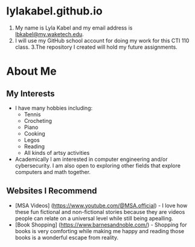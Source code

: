 # lylakabel.github.io
1. My name is Lyla Kabel and my email address is lbkabel@my.waketech.edu.
2. I will use my GitHub school account for doing my work for this CTI 110 class.
3.The repository I created will hold my future assignments.

# About Me
## My Interests
  - I have many hobbies including:
    * Tennis
    * Crocheting
    * Piano
    * Cooking
    * Legos
    * Reading
    * All kinds of artsy activities
  - Academically I am interested in computer engineering and/or cybersecurity. I am also open to exploring other fields that explore computers and math together. 
## Websites I Recommend
  - [MSA Videos] (https://www.youtube.com/@MSA.official) - I love how these fun fictional and non-fictional stories because they are videos people can relate on a universal level while still being apealling.
  - [Book Shopping] (https://www.barnesandnoble.com/) - Shopping for books is very comforting while making me happy and reading those books is a wonderful escape from reality. 
